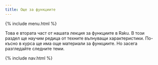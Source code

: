 ```yaml
---
title: Още за функциите
---
```


{% include menu.html %}

Това е втората част от нашата лекция за функциите в Raku. В този раздел ще научим редица от техните вълнуващи характеристики. По-късно в курса ще има още материали за функциите. Но засега разгледайте следните теми.

{% include nav.html %}